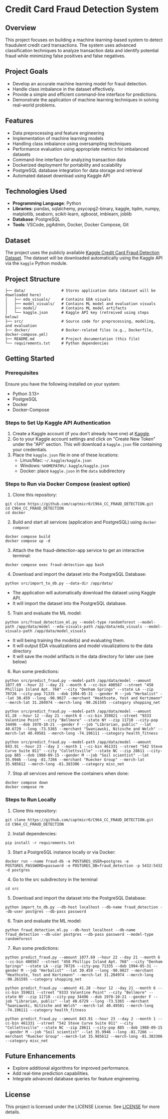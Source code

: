 # Credit Card Fraud Detection System

## Overview
This project focuses on building a machine learning-based system to detect fraudulent credit card transactions. The system uses advanced classification techniques to analyze transaction data and identify potential fraud while minimizing false positives and false negatives.

## Project Goals
- Develop an accurate machine learning model for fraud detection.
- Handle class imbalance in the dataset effectively.
- Provide a simple and efficient command-line interface for predictions.
- Demonstrate the application of machine learning techniques in solving real-world problems.

## Features
- Data preprocessing and feature engineering
- Implementation of machine learning models
- Handling class imbalance using oversampling techniques
- Performance evaluation using appropriate metrics for imbalanced datasets
- Command-line interface for analyzing transaction data
- Dockerized deployment for portability and scalability
- PostgreSQL database integration for data storage and retrieval
- Automated dataset download using Kaggle API

## Technologies Used
- **Programming Language**: Python
- **Libraries**: pandas, sqlalchemy, psycopg2-binary, kaggle, tqdm, numpy, matplotlib, seaborn, scikit-learn, xgboost, imblearn, joblib
- **Database**: PostgreSQL
- **Tools**: VSCode, pgAdmin, Docker, Docker Compose, Git

## Dataset
The project uses the publicly available [Kaggle Credit Card Fraud Detection Dataset](https://www.kaggle.com/datasets/kartik2112/fraud-detection). The dataset will be downloaded automatically using the Kaggle API via the `kaggle` Python module.

## Project Structure
```
├── data/                # Stores application data (dataset will be downloaded here)
│   ├── eda_visuals/     # Contains EDA visuals
│   ├── model_visuals/   # Contains ML model and evaluation visuals
│   ├── model/           # Contains ML model artifacts
│   └── kaggle.json      # Kaggle API key (retreived using steps below)
├── src/                 # Source code for preprocessing, modeling, and evaluation
├── docker/              # Docker-related files (e.g., Dockerfile, docker-compose.yml)
├── README.md            # Project documentation (this file)
└── requirements.txt     # Python dependencies
```

## Getting Started

### Prerequisites
Ensure you have the following installed on your system:
- Python 3.13+
- PostgreSQL
- Docker
- Docker-Compose

### Steps to Set Up Kaggle API Authentication
1. Create a Kaggle account (if you don’t already have one) at [Kaggle](https://www.kaggle.com).
2. Go to your Kaggle account settings and click on "Create New Token" under the "API" section. This will download a `kaggle.json` file containing your credentials.
3. Place the `kaggle.json` file in one of these locations:
   - Linux/Mac: `~/.kaggle/kaggle.json`
   - Windows: `%HOMEPATH%/.kaggle/kaggle.json`
   - Docker: place `kaggle.json` in the `data` subdirectory

### Steps to Run via Docker Compose (easiest option)
1. Clone this repository:
  ```
  git clone https://github.com/captmicr0/C964_CC_FRAUD_DETECTION.git
  cd C964_CC_FRAUD_DETECTION
  cd docker
  ```

2. Build and start all services (application and PostgreSQL) using `docker compose`:
  ```
  docker compose build
  docker compose up -d
  ```

3. Attach the the fraud-detection-app service to get an interactive terminal:
  ```
  docker compose exec fraud-detection-app bash
  ```

4. Download and import the dataset into the PostgreSQL Database:
  ```
  python src/import_to_db.py --data-dir /app/data/
  ```
  - The application will automatically download the dataset using Kaggle API.
  - It will import the dataset into the PostgreSQL database.

5. Train and evaluate the ML model:
  ```
  python src/fraud_detection_ml.py --model-type randomforest --model-path /app/data/model --eda-visuals-path /app/data/eda_visuals --model-visuals-path /app/data/model_visuals
  ```
  - It will being training the model(s) and evaluating them.
  - It will output EDA visualizations and model visualizations to the data directory
  - It will save the model artifacts in the data directory for later use (see below)

6. Run some predictions:
  ```
  python src/predict_fraud.py --model-path /app/data/model --amount 1077.69 --hour 22 --day 21 --month 6 --cc-bin 400567 --street "458 Phillips Island Apt. 768" --city "Denham Springs" --state LA --zip 70726 --city-pop 71335 --dob 1994-05-31 --gender M --job "Herbalist" --lat 30.459 --long -90.9027 --merchant "Heathcote, Yost and Kertzmann" --merch-lat 31.204974 --merch-long -90.261595 --category shopping_net
  ```
  ```
  python src/predict_fraud.py --model-path /app/data/model --amount 41.28 --hour 12 --day 21 --month 6 --cc-bin 359821 --street "9333 Valentine Point" --city "Bellmore" --state NY --zip 11710 --city-pop 34496 --dob 1970-10-21 --gender F --job "Librarian, public" --lat 40.6729 --long -73.5365 --merchant "Swaniawski, Nitzsche and Welch" --merch-lat 40.49581 --merch-long -74.196111 --category health_fitness
  ```
  ```
  python src/predict_fraud.py --model-path /app/data/model --amount 843.91 --hour 23 --day 2 --month 1 --cc-bin 461331 --street "542 Steve Curve Suite 011" --city "Collettsville" --state NC --zip 28611 --city-pop 885 --dob 1988-09-15 --gender M --job "Soil scientist" --lat 35.9946 --long -81.7266 --merchant "Ruecker Group" --merch-lat 35.985612 --merch-long -81.383306 --category misc_net
  ```

7. Stop all services and remove the containers when done:
  ```
  docker compose down
  docker compose rm
  ```

### Steps to Run Locally
1. Clone this repository:
  ```
  git clone https://github.com/captmicr0/C964_CC_FRAUD_DETECTION.git
  cd C964_CC_FRAUD_DETECTION
  ```

2. Install dependencies:
  ```
  pip install -r requirements.txt
  ```

3. Start a PostgreSQL instance locally or via Docker:
  ```
  docker run --name fraud-db -e POSTGRES_USER=postgres -e POSTGRES_PASSWORD=password -e POSTGRES_DB=fraud_detection -p 5432:5432 -d postgres
  ```

4. Go to the src subdirectory in the terminal
  ```
  cd src
  ```

5. Download and import the dataset into the PostgreSQL Database:
  ```
  python import_to_db.py --db-host localhost --db-name fraud_detection --db-user postgres --db-pass password
  ```

6. Train and evaluate the ML model:
  ```
  python fraud_detection_ml.py --db-host localhost --db-name fraud_detection --db-user postgres --db-pass password --model-type randomforest
  ```

7. Run some predictions:
  ```
  python predict_fraud.py --amount 1077.69 --hour 22 --day 21 --month 6 --cc-bin 400567 --street "458 Phillips Island Apt. 768" --city "Denham Springs" --state LA --zip 70726 --city-pop 71335 --dob 1994-05-31 --gender M --job "Herbalist" --lat 30.459 --long -90.9027 --merchant "Heathcote, Yost and Kertzmann" --merch-lat 31.204974 --merch-long -90.261595 --category shopping_net
  ```
  ```
  python predict_fraud.py --amount 41.28 --hour 12 --day 21 --month 6 --cc-bin 359821 --street "9333 Valentine Point" --city "Bellmore" --state NY --zip 11710 --city-pop 34496 --dob 1970-10-21 --gender F --job "Librarian, public" --lat 40.6729 --long -73.5365 --merchant "Swaniawski, Nitzsche and Welch" --merch-lat 40.49581 --merch-long -74.196111 --category health_fitness
  ```
  ```
  python predict_fraud.py --amount 843.91 --hour 23 --day 2 --month 1 --cc-bin 461331 --street "542 Steve Curve Suite 011" --city "Collettsville" --state NC --zip 28611 --city-pop 885 --dob 1988-09-15 --gender M --job "Soil scientist" --lat 35.9946 --long -81.7266 --merchant "Ruecker Group" --merch-lat 35.985612 --merch-long -81.383306 --category misc_net
  ```

## Future Enhancements
- Explore additional algorithms for improved performance.
- Add real-time prediction capabilities.
- Integrate advanced database queries for feature engineering.

## License
This project is licensed under the LICENSE License. See [LICENSE](LICENSE) for more details.
